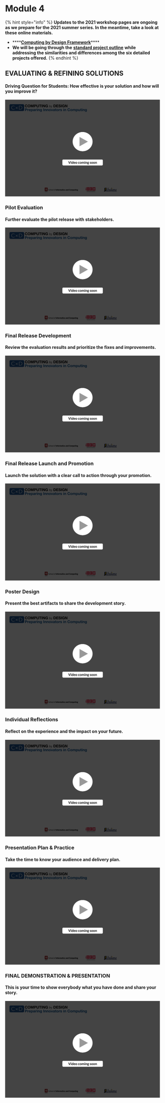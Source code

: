 # Module 4

{% hint style="info" %}
**Updates to the 2021 workshop pages are ongoing as we prepare for the 2021 summer series. In the meantime, take a look at these online materials.**

* \*\*\*\*[**Computing by Design Framework**](https://docs.idew.org/the-cxd-framework/)\*\*\*\*
* **We will be going through the** [**standard project outline**](https://docs.idew.org/the-cxd-framework/standard-project-outline) **while addressing the similarities and differences among the six detailed projects offered.**
{% endhint %}

## EVALUATING & REFINING SOLUTIONS

#### Driving Question for Students:  How effective is your solution and how will you improve it?

![](../.gitbook/assets/vidcoming.png)

### **Pilot Evaluation**

#### Further evaluate the pilot release with stakeholders.

![](../.gitbook/assets/vidcoming.png)

### **Final Release Development**

#### Review the evaluation results and prioritize the fixes and improvements.

![](../.gitbook/assets/vidcoming.png)

### **Final Release Launch and Promotion**

#### Launch the solution with a clear call to action through your promotion.

![](../.gitbook/assets/vidcoming.png)

### **Poster Design**

#### Present the best artifacts to share the development story.

![](../.gitbook/assets/vidcoming.png)

### **Individual Reflections** 

#### Reflect on the experience and the impact on your future.

![](../.gitbook/assets/vidcoming.png)

### **Presentation Plan & Practice**

#### Take the time to know your audience and delivery plan.

![](../.gitbook/assets/vidcoming.png)

### **FINAL DEMONSTRATION & PRESENTATION**

#### This is your time to show everybody what you have done and share your story.

![](../.gitbook/assets/vidcoming.png)

